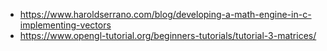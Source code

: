 - https://www.haroldserrano.com/blog/developing-a-math-engine-in-c-implementing-vectors
- https://www.opengl-tutorial.org/beginners-tutorials/tutorial-3-matrices/
